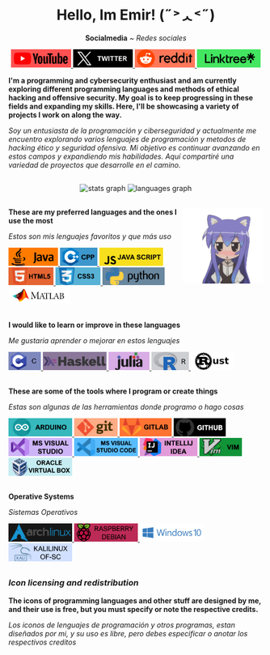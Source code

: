 <h1 align="center"> Hello, Im Emir! (˶˃ᆺ˂˶) </h1>


<p align="center"><strong>Socialmedia</strong><i> ~ Redes sociales</i></p>

<div align="center">
 
<a href="https://www.youtube.com/@emiraleph">   <img src="https://github.com/emiraleph/emiraleph/blob/main/Social_Media_SVG/youtube.svg"   height="36" alt="Youtube"/> </a>
<a href="https://twitter.com/emiraleph">        <img src="https://github.com/emiraleph/emiraleph/blob/main/Social_Media_SVG/twitter.svg"   height="36" alt="X | Twitter"/> </a>
<a href="https://www.reddit.com/u/emiraleph">   <img src="https://github.com/emiraleph/emiraleph/blob/main/Social_Media_SVG/reddit.svg"    height="36" alt="Reddit"/> </a>
<a href="https://https://linktr.ee/emiraleph">  <img src="https://github.com/emiraleph/emiraleph/blob/main/Social_Media_SVG/linktree.svg"  height="36" alt="Linktree"/> </a>
 
</div>

<!--------------------------------------------------------------------------------------------------------------------------------------------------------------------------------------->

<p align="left"><strong>I'm a programming and cybersecurity enthusiast and am currently exploring different programming languages and methods of ethical hacking and offensive security. My goal is to keep progressing in these fields and expanding my skills. Here, I'll be showcasing a variety of projects I work on along the way.</strong></p>

<p align="left"><i>Soy un entusiasta de la programación y ciberseguridad y actualmente me encuentro explorando varios lenguajes de programación y metodos de hacking ético y seguridad ofensiva. Mi objetivo es continuar avanzando en estos campos y expandiendo mis habilidades. Aquí compartiré una variedad de proyectos que desarrolle en el camino.</i></p>

<!--------------------------------------------------------------------------------------------------------------------------------------------------------------------------------------->

## <span></span>

<div align="center">
  <img src="https://github-readme-stats.vercel.app/api/top-langs/?username=emiraleph&layout=donut&theme=dark" height="200" alt="stats graph"    />
  <img src="https://github-readme-stats.vercel.app/api?username=emiraleph&show_icons=true&theme=dark"         height="200" alt="languages graph"/>
</div>

## <span></span>

<!--------------------------------------------------------------------------------------------------------------------------------------------------------------------------------------->

<img align="right" height="150" src="https://github.com/emiraleph/emiraleph/blob/main/Images/cute_25%25_Small.gif"  />

<!--------------------------------------------------------------------------------------------------------------------------------------------------------------------------------------->

<p align="left"><strong>These are my preferred languages and the ones I use the most</strong></p>
<p align="left"><i>Estos son mis lenguajes favoritos y que más uso</i></p>
<div align="left">

  <a href="https://www.java.com/en/">                         <img src="https://github.com/emiraleph/emiraleph/blob/main/Languages_SVG/java.svg"            height="36" alt="Java"/> </a>
  <a href="https://code.visualstudio.com/docs/languages/cpp"> <img src="https://github.com/emiraleph/emiraleph/blob/main/Languages_SVG/cpp.svg"             height="36" alt="C++"/> </a>
  <a href="https://en.wikipedia.org/wiki/JavaScript">         <img src="https://github.com/emiraleph/emiraleph/blob/main/Languages_SVG/java_script.svg"     height="36" alt="Java Script"/> </a>
  <a href="https://en.wikipedia.org/wiki/HTML5">              <img src="https://github.com/emiraleph/emiraleph/blob/main/Languages_SVG/html_5.svg"          height="35" alt="HTML 5"/> </a>
  <a href="https://en.wikipedia.org/wiki/CSS">                <img src="https://github.com/emiraleph/emiraleph/blob/main/Languages_SVG/css_3.svg"           height="35" alt="CSS 3"/> </a>
  <a href="https://www.python.org/">                          <img src="https://github.com/emiraleph/emiraleph/blob/main/Languages_SVG/python.svg"          height="35" alt="Python"/> </a>
  <a href="https://www.mathworks.com">                        <img src="https://github.com/emiraleph/emiraleph/blob/main/Languages_SVG/mathlab.svg"         height="35" alt="MAthLab"/> </a>
  
</div>
<h2 align="left"> </h2>


<!--------------------------------------------------------------------------------------------------------------------------------------------------------------------------------------->
<p align="left"><strong>I would like to learn or improve in these languages</strong></p>
<p align="left"><i>Me gustaria aprender o mejorar en estos lenguajes</i></p>
<div align="left">

  <a href="https://en.wikipedia.org/wiki/C_(programming_language)">   <img src="https://github.com/emiraleph/emiraleph/blob/main/Languages_SVG/c_1.svg"            height="36" alt="C"/> </a>
  <a href="https://www.haskell.org/">                                 <img src="https://github.com/emiraleph/emiraleph/blob/main/Languages_SVG/haskell.svg"      height="36" alt="Haskell"/> </a>
  <a href="https://julialang.org/">                                   <img src="https://github.com/emiraleph/emiraleph/blob/main/Languages_SVG/julia.svg"          height="36" alt="Julia"/> </a>
  <a href="https://www.r-project.org/">                               <img src="https://github.com/emiraleph/emiraleph/blob/main/Languages_SVG/r.svg"              height="36" alt="R"/> </a>
  <a href="https://www.rust-lang.org/">                               <img src="https://github.com/emiraleph/emiraleph/blob/main/Languages_SVG/rust.svg"           height="35" alt="Rust"/> </a>
  
</div>
<h2 align="left"> </h2>



<!-- <a href="https://www.youtube.com/">  <img src="https://github.com/emiraleph/emiraleph/blob/main/Languages_SVG/java.svg" height="36" alt="javascript logo"/> </a> -->
<!--------------------------------------------------------------------------------------------------------------------------------------------------------------------------------------->
<p align="left"><strong>These are some of the tools where I program or create things</strong></p>
<p align="left"><i>Estas son algunas de las herramientas donde programo o hago cosas</i></p>
<div align="left">

  <a href="https://www.arduino.cc/">             <img src="https://github.com/emiraleph/emiraleph/blob/main/Tools_And_Programs_SVG/arduino.svg"                         height="36" alt="Arduino"/> </a>
  <a href="https://git-scm.com/">                <img src="https://github.com/emiraleph/emiraleph/blob/main/Tools_And_Programs_SVG/git.svg"                             height="36" alt="Git"/> </a>
  <a href="https://about.gitlab.com/">           <img src="https://github.com/emiraleph/emiraleph/blob/main/Tools_And_Programs_SVG/gitlab.svg"                          height="36" alt="Gitlab"/> </a>
  <a href="https://github.com/">                 <img src="https://github.com/emiraleph/emiraleph/blob/main/Tools_And_Programs_SVG/github.svg"                          height="36" alt="Github"/> </a>
  <a href="https://visualstudio.microsoft.com/"> <img src="https://github.com/emiraleph/emiraleph/blob/main/Tools_And_Programs_SVG/ms_visualstudio.svg"                 height="36" alt="Visual Studio"/> </a>
  <a href="https://visualstudio.microsoft.com/"> <img src="https://github.com/emiraleph/emiraleph/blob/main/Tools_And_Programs_SVG/ms_visualstudio_code.svg"            height="36" alt="Visual Studio Code"/> </a>
  <a href="https://www.jetbrains.com/idea/">     <img src="https://github.com/emiraleph/emiraleph/blob/main/Tools_And_Programs_SVG/intelliJ_IDEA.svg"                   height="36" alt="IntelliJ-IDEA"/> </a>
  <a href="https://www.vim.org/">                <img src="https://github.com/emiraleph/emiraleph/blob/main/Tools_And_Programs_SVG/vim.svg"                             height="36" alt="VIM"/> </a>
  <a href="https://www.virtualbox.org/">         <img src="https://github.com/emiraleph/emiraleph/blob/main/Tools_And_Programs_SVG/virtual_box.svg"                     height="36" alt="Oracle Virtual Box"/> </a>

</div>
<h2 align="left"> </h2>

<!--------------------------------------------------------------------------------------------------------------------------------------------------------------------------------------->

<p align="left"><strong>Operative Systems</strong></p>
<p align="left"><i>Sistemas Operativos</i></p>
<div align="left">

 <a href="https://archlinux.org/">                    <img src="https://github.com/emiraleph/emiraleph/blob/main/Operative_Systems_SVG/ArchLinux_2.svg"    height="36" alt="ArchLinux"/> </a>
 <a href="https://www.raspberrypi.org/">              <img src="https://github.com/emiraleph/emiraleph/blob/main/Operative_Systems_SVG/raspberry.svg"      height="36" alt="jRaspberry"/> </a>
 <a href="https://www.microsoft.com/en-us/windows">   <img src="https://github.com/emiraleph/emiraleph/blob/main/Operative_Systems_SVG/windows10.svg"      height="36" alt="Windows10"/> </a>
 <a href="https://www.kali.org/">                     <img src="https://github.com/emiraleph/emiraleph/blob/main/Operative_Systems_SVG/kalilinux.svg"      height="36" alt="KaliLinux"/> </a>

</div>
<h2 align="left"> </h2>

<h3 align="left"> <i> Icon licensing and redistribution </i> </h3>
<p align="left"><strong><b>The icons of programming languages and other stuff are designed by me, and their use is free, but you must specify or note the respective credits. </b></strong></p>
<p align="left"><i>Los iconos de lenguajes de programación y otros programas, estan diseñados por mi, y su uso es libre, pero debes especificar o anotar los respectivos creditos </i></p>
 
